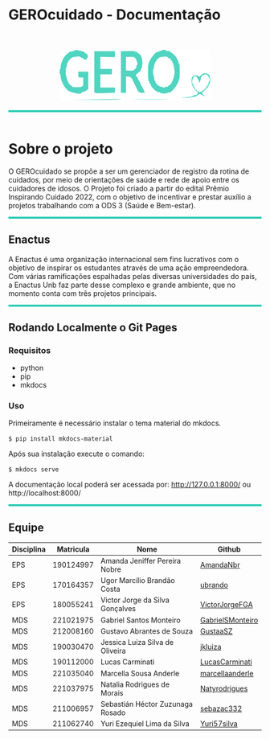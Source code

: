# GEROcuidado - Documentação
<br/>
<br/>

<div align="center">
<img src="assets/gero.png" alt="logo" width="300" height="100" > </div>
<br/>

<img src="assets/line.png" title="Divisor" style="max-height:60px; width:auto; display:block;">

<br/>

# Sobre o projeto
O GEROcuidado se propõe a ser um
gerenciador de registro da rotina de
cuidados, por meio de orientações de
saúde e rede de apoio entre os cuidadores
de idosos. O Projeto foi criado
a partir do edital Prêmio Inspirando
Cuidado 2022, com o objetivo de
incentivar e prestar auxílio a projetos
trabalhando com a ODS 3 (Saúde e
Bem-estar).

<img src="assets/line.png" title="Divisor" style="max-height:60px; width:auto; display:block;">

## Enactus
A Enactus é uma organização
internacional sem fins lucrativos com o
objetivo de inspirar os estudantes através
de uma ação empreendedora. Com várias
ramificações espalhadas pelas diversas
universidades do país, a Enactus Unb faz
parte desse complexo e grande ambiente,
que no momento conta com três projetos
principais.

<img src="assets/line.png" title="Divisor" style="max-height:60px; width:auto; display:block;">

## Rodando Localmente o Git Pages

### Requisitos
- python
- pip
- mkdocs

### Uso
Primeiramente é necessário instalar o tema material do mkdocs.
```terminal
$ pip install mkdocs-material
```
Após sua instalação execute o comando:
```terminal
$ mkdocs serve
```
A documentação local poderá ser acessada por: http://127.0.0.1:8000/ ou http://localhost:8000/

<img src="assets/line.png" title="Divisor" style="max-height:60px; width:auto; display:block;">

## Equipe

| Disciplina | Matricula | Nome                             | Github                                                  |
|------------|-----------|----------------------------------|---------------------------------------------------------|
| EPS        | 190124997 | Amanda Jeniffer Pereira Nobre    | [AmandaNbr](https://github.com/AmandaNbr)               |
| EPS        | 170164357 | Ugor Marcílio Brandão Costa      | [ubrando](https://github.com/ubrando)                   |
| EPS        | 180055241 | Victor Jorge da Silva Gonçalves  | [VictorJorgeFGA](https://github.com/VictorJorgeFGA)     |
| MDS        | 221021975 | Gabriel Santos Monteiro          | [GabrielSMonteiro](https://github.com/GabrielSMonteiro) |
| MDS        | 212008160 | Gustavo Abrantes de Souza        | [GustaaSZ](https://github.com/GustaaSZ)                 |
| MDS        | 190030470 | Jessica Luiza Silva de Oliveira  | [jkluiza](https://github.com/jkluiza)                   |
| MDS        | 190112000 | Lucas Carminati                  | [LucasCarminati](https://github.com/LucasCarminati)     |
| MDS        | 221035040 | Marcella Sousa Anderle           | [marcellaanderle](https://github.com/marcellaanderle)   |
| MDS        | 221037975 | Natalia Rodrigues de Morais      | [Natyrodrigues](https://github.com/Natyrodrigues)       |
| MDS        | 211006957 | Sebastián Héctor Zuzunaga Rosado | [sebazac332](https://github.com/sebazac332)             |
| MDS        | 211062740 | Yuri Ezequiel Lima da Silva      | [Yuri57silva](https://github.com/Yuri57silva)           |
